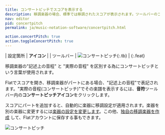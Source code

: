 ```yaml
---
title: コンサートピッチでスコアを表示する
description: 移調楽器の場合、標準では移調されたスコアが表示されます。ツールバーのコンサートピッチアイコンをクリックする事で、コンサートピッチに切り替える事ができます。
nav: editor
pid: concertpitch
permalink: ja/music-notation-software/concertpitch.html

action.concertPitch: true
action.toggleConcertPitch: true
---
```


| 設定箇所 | **アイコン** |
| ツールバー | ![コンサートピッチ](https://prod.flat-cdn.com/img/icons/editorActions/concertPitch.svg){:.tb} |
{:.feat}

移調楽器の"記述上の音程" と "実際の音程" を区別する為にコンサートピッチという言葉が使用されます。

Flatでスコアを開き、移調楽器がパートにある場合、"記述上の音程"で表記されます。"実際の音程(コンサートピッチ)"でその楽譜を表示するには、**音符**ツールバー内の**コンサートピッチアイコン**をクリックします。

スコアにパートを追加すると、自動的に楽器に移調設定が適用されます。楽器を別の楽器に変更するには[楽器の設定を変更します](/help/en/music-notation-software/transpose.html#transpose-a-complete-part-for-a-different-instrument)。この他、[独自の移調楽器を作成](/help/en/music-notation-software/custom-instruments.html#pitched-instruments) して、Flatアカウントに保存する事もできます。

![コンサートピッチ](/help/assets/img/editor-ja/concertPitch.gif)